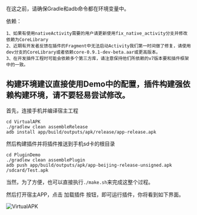 在这之前，请确保Gradle和adb命令都在环境变量中。

依赖：
```
1、如果有使用nativeActivity需要的用户请更新使用fix_native_activity分支并修改依赖为CoreLibrary
2、近期有开发者反馈在插件的Fragment中无法启动Activity我们第一时间做了修复，请使用dev分支的CoreLibrary或者依赖core-0.9.1-dev-beta.aar或更高版本。
3、在开发插件工程时可能会依赖多个第三方库，请注意保持他们所依赖的v7版本要和插件框架中的一致。
```

## 构建环境建议直接使用Demo中的配置，**插件构建强依赖构建环境，请不要轻易尝试修改**。
首先，连接手机并编译宿主工程
```
cd VirtualAPK
./gradlew clean assembleRelease
adb install app/build/outputs/apk/release/app-release.apk
```

然后构建插件并将插件推送到手机sd卡的根目录
```
cd PluginDemo
./gradlew clean assemblePlugin
adb push app/build/outputs/apk/app-beijing-release-unsigned.apk /sdcard/Test.apk
```
当然，为了方便，也可以直接执行```./make.sh```来完成这整个过程。

然后打开宿主APP，点击 加载插件 按钮，即可运行插件，你将看到如下界面。

![VirtualAPK](https://github.com/didi/VirtualAPK/raw/master/imgs/demo-2.png)
